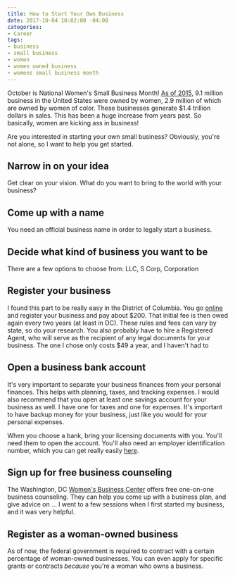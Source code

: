 ```yaml
---
title: How to Start Your Own Business
date: 2017-10-04 10:02:00 -04:00
categories:
- Career
tags:
- business
- small business
- women
- women owned business
- womens small business month
---
```


October is National Women's Small Business Month! [As of 2015](https://www.nawbo.org/resources/women-business-owner-statistics), 9.1 million business in the United States were owned by women, 2.9 million of which are owned by women of color. These businesses generate $1.4 trillion dollars in sales. This has been a huge increase from years past. So basically, women are kicking ass in business!

Are you interested in starting your own small business? Obviously, you're not alone, so I want to help you get started.

## Narrow in on your idea

Get clear on your vision. What do you want to bring to the world with your business? 

## Come up with a name

You need an official business name in order to legally start a business.

## Decide what kind of business you want to be

There are a few options to choose from: LLC, S Corp, Corporation

## Register your business

I found this part to be really easy in the District of Columbia. You go [online](https://otr.cfo.dc.gov/page/new-business-registration) and register your business and pay about $200. That initial fee is then owed again every two years (at least in DC). These rules and fees can vary by state, so do your research. You also probably have to hire a Registered Agent, who will serve as the recipient of any legal documents for your business. The one I chose only costs $49 a year, and I haven't had to 

## Open a business bank account

It's very important to separate your business finances from your personal finances. This helps with planning, taxes, and tracking expenses. I would also recommend that you open at least one savings account for your business as well. I have one for taxes and one for expenses. It's important to have backup money for your business, just like you would for your personal expenses. 

When you choose a bank, bring your licensing documents with you. You'll need them to open the account. You'll also need an employer identification number, which you can get really easily [here](https://www.irs.gov/businesses/small-businesses-self-employed/apply-for-an-employer-identification-number-ein-online).

## Sign up for free business counseling

The Washington, DC [Women's Business Center](http://www.ncrc.org/dcwbc/how-to-register-for-free-counseling.html) offers free one-on-one business counseling. They can help you come up with a business plan, and give advice on ... I went to a few sessions when I first started my business, and it was very helpful.

## Register as a woman-owned business

As of now, the federal government is required to contract with a certain percentage of woman-owned businesses. You can even apply for specific grants or contracts *because* you're a woman who owns a business. 